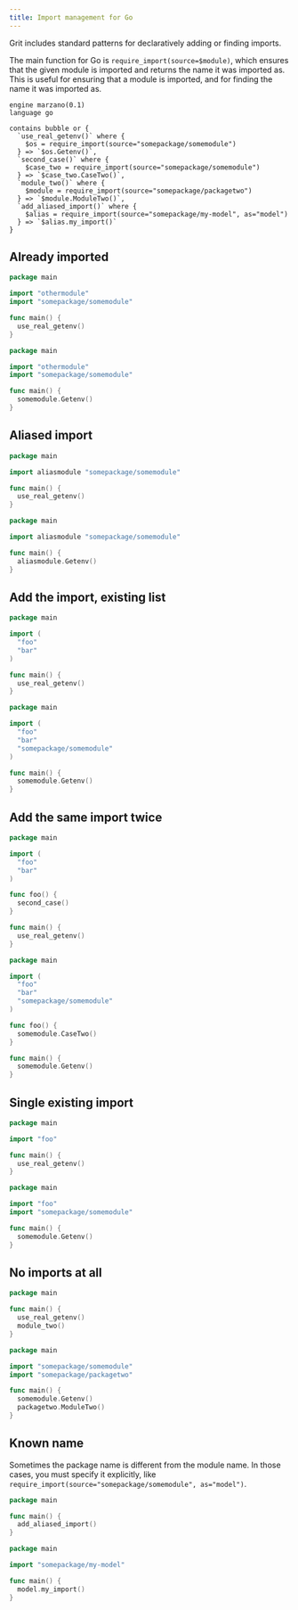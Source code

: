 ```yaml
---
title: Import management for Go
---
```


Grit includes standard patterns for declaratively adding or finding imports.

The main function for Go is `require_import(source=$module)`, which ensures that the given module is imported and returns the name it was imported as. This is useful for ensuring that a module is imported, and for finding the name it was imported as.

```grit
engine marzano(0.1)
language go

contains bubble or {
  `use_real_getenv()` where {
    $os = require_import(source="somepackage/somemodule")
  } => `$os.Getenv()`,
  `second_case()` where {
    $case_two = require_import(source="somepackage/somemodule")
  } => `$case_two.CaseTwo()`,
  `module_two()` where {
    $module = require_import(source="somepackage/packagetwo")
  } => `$module.ModuleTwo()`,
  `add_aliased_import()` where {
    $alias = require_import(source="somepackage/my-model", as="model")
  } => `$alias.my_import()`
}
```

## Already imported

```go
package main

import "othermodule"
import "somepackage/somemodule"

func main() {
  use_real_getenv()
}
```

```go
package main

import "othermodule"
import "somepackage/somemodule"

func main() {
  somemodule.Getenv()
}
```

## Aliased import

```go
package main

import aliasmodule "somepackage/somemodule"

func main() {
  use_real_getenv()
}
```

```go
package main

import aliasmodule "somepackage/somemodule"

func main() {
  aliasmodule.Getenv()
}
```

## Add the import, existing list

```go
package main

import (
  "foo"
  "bar"
)

func main() {
  use_real_getenv()
}
```

```go
package main

import (
  "foo"
  "bar"
  "somepackage/somemodule"
)

func main() {
  somemodule.Getenv()
}
```

## Add the same import twice

```go
package main

import (
  "foo"
  "bar"
)

func foo() {
  second_case()
}

func main() {
  use_real_getenv()
}
```

```go
package main

import (
  "foo"
  "bar"
  "somepackage/somemodule"
)

func foo() {
  somemodule.CaseTwo()
}

func main() {
  somemodule.Getenv()
}
```


## Single existing import

```go
package main

import "foo"

func main() {
  use_real_getenv()
}
```

```go
package main

import "foo"
import "somepackage/somemodule"

func main() {
  somemodule.Getenv()
}
```

## No imports at all

```go
package main

func main() {
  use_real_getenv()
  module_two()
}
```

```go
package main

import "somepackage/somemodule"
import "somepackage/packagetwo"

func main() {
  somemodule.Getenv()
  packagetwo.ModuleTwo()
}
```

## Known name

Sometimes the package name is different from the module name. In those cases, you must specify it explicitly, like `require_import(source="somepackage/somemodule", as="model")`.

```go
package main

func main() {
  add_aliased_import()
}
```

```go
package main

import "somepackage/my-model"

func main() {
  model.my_import()
}
```